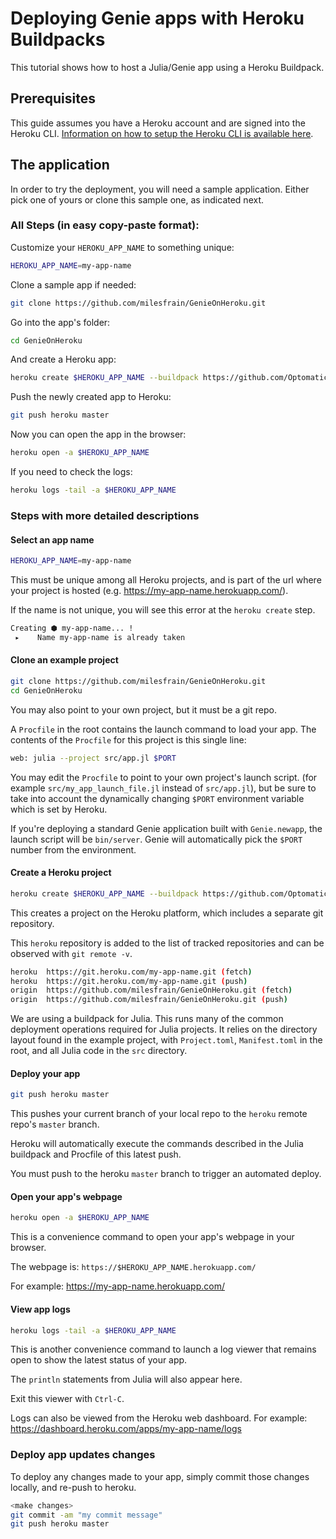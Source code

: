 # Deploying Genie apps with Heroku Buildpacks

This tutorial shows how to host a Julia/Genie app using a Heroku Buildpack.

## Prerequisites

This guide assumes you have a Heroku account and are signed into the Heroku CLI.
[Information on how to setup the Heroku CLI is available here](https://devcenter.heroku.com/articles/heroku-cli).

## The application

In order to try the deployment, you will need a sample application. Either pick one of yours or clone this sample one,
as indicated next.

### All Steps (in easy copy-paste format):

Customize your `HEROKU_APP_NAME` to something unique:

```sh
HEROKU_APP_NAME=my-app-name
```

Clone a sample app if needed:

```sh
git clone https://github.com/milesfrain/GenieOnHeroku.git
```

Go into the app's folder:

```sh
cd GenieOnHeroku
```

And create a Heroku app:

```sh
heroku create $HEROKU_APP_NAME --buildpack https://github.com/Optomatica/heroku-buildpack-julia.git
```

Push the newly created app to Heroku:

```sh
git push heroku master
```

Now you can open the app in the browser:

```sh
heroku open -a $HEROKU_APP_NAME
```

If you need to check the logs:

```sh
heroku logs -tail -a $HEROKU_APP_NAME
```

### Steps with more detailed descriptions

#### Select an app name

```sh
HEROKU_APP_NAME=my-app-name
```

This must be unique among all Heroku projects, and is part of the url where your project is hosted (e.g. <https://my-app-name.herokuapp.com/>).

If the name is not unique, you will see this error at the `heroku create` step.

```sh
Creating ⬢ my-app-name... !
 ▸    Name my-app-name is already taken
```

#### Clone an example project

```sh
git clone https://github.com/milesfrain/GenieOnHeroku.git
cd GenieOnHeroku
```

You may also point to your own project, but it must be a git repo.

A `Procfile` in the root contains the launch command to load your app.
The contents of the `Procfile` for this project is this single line:

```sh
web: julia --project src/app.jl $PORT
```

You may edit the `Procfile` to point to your own project's launch script. (for example `src/my_app_launch_file.jl` instead of `src/app.jl`),
but be sure to take into account the dynamically changing `$PORT` environment variable which is set by Heroku.

If you're deploying a standard Genie application built with `Genie.newapp`, the launch script will be `bin/server`. Genie will automatically pick the `$PORT` number from the environment.

#### Create a Heroku project

```sh
heroku create $HEROKU_APP_NAME --buildpack https://github.com/Optomatica/heroku-buildpack-julia.git
```

This creates a project on the Heroku platform, which includes a separate git repository.

This `heroku` repository is added to the list of tracked repositories and can be observed with `git remote -v`.

```sh
heroku  https://git.heroku.com/my-app-name.git (fetch)
heroku  https://git.heroku.com/my-app-name.git (push)
origin  https://github.com/milesfrain/GenieOnHeroku.git (fetch)
origin  https://github.com/milesfrain/GenieOnHeroku.git (push)
```

We are using a buildpack for Julia. This runs many of the common deployment operations required for Julia projects.
It relies on the directory layout found in the example project, with `Project.toml`, `Manifest.toml` in the root,
and all Julia code in the `src` directory.

#### Deploy your app

```sh
git push heroku master
```

This pushes your current branch of your local repo to the `heroku` remote repo's `master` branch.

Heroku will automatically execute the commands described in the Julia buildpack and Procfile of this latest push.

You must push to the heroku `master` branch to trigger an automated deploy.

#### Open your app's webpage

```sh
heroku open -a $HEROKU_APP_NAME
```

This is a convenience command to open your app's webpage in your browser.

The webpage is: `https://$HEROKU_APP_NAME.herokuapp.com/`

For example: <https://my-app-name.herokuapp.com/>

#### View app logs

```sh
heroku logs -tail -a $HEROKU_APP_NAME
```

This is another convenience command to launch a log viewer that remains open to show the latest status of your app.

The `println` statements from Julia will also appear here.

Exit this viewer with `Ctrl-C`.

Logs can also be viewed from the Heroku web dashboard.
For example: <https://dashboard.heroku.com/apps/my-app-name/logs>

### Deploy app updates changes

To deploy any changes made to your app, simply commit those changes locally, and re-push to heroku.

```sh
<make changes>
git commit -am "my commit message"
git push heroku master
```
